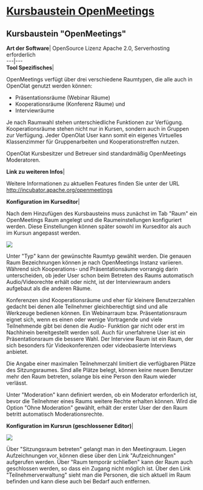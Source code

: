 #  [Kursbaustein OpenMeetings](Kursbaustein+OpenMeetings.html)

##

## Kursbaustein "OpenMeetings"

 **Art der Software**|  OpenSource Lizenz Apache 2.0, Serverhosting
erforderlich  
---|---  
 **Tool Spezifisches**|

OpenMeetings verfügt über drei verschiedene Raumtypen, die alle auch in
OpenOlat genutzt werden können:

  * Präsentationsräume (Webinar Räume)
  * Kooperationsräume (Konferenz Räume) und
  * Interviewräume

Je nach Raumwahl stehen unterschiedliche Funktionen zur Verfügung.
Kooperationsräume stehen nicht nur in Kursen, sondern auch in Gruppen zur
Verfügung. Jeder OpenOlat User kann somit ein eigenes Virtuelles Klassenzimmer
für Gruppenarbeiten und Kooperationstreffen nutzen.  

OpenOlat Kursbesitzer und Betreuer sind standardmäßig OpenMeetings
Moderatoren.  
  
 **Link zu weiteren Infos**|

Weitere Informationen zu aktuellen Features finden Sie unter der URL
<http://incubator.apache.org/openmeetings>  
  
 **Konfiguration im Kurseditor**|

Nach dem Hinzufügen des Kursbausteins muss zunächst im Tab "Raum" ein
OpenMeetings Raum angelegt und die Raumeinstellungen konfiguriert werden.
Diese Einstellungen können später sowohl im Kurseditor als auch im Kursun
angepasst werden.

![](../../download/attachments/108593668/OPM_Raumeinstellungen_praesentation.png)

Unter "Typ" kann der gewünschte Raumtyp gewählt werden. Die genauen Raum
Bezeichnungen können je nach OpenMeetings Instanz variieren. Während sich
Kooperations- und Präsentationsäume vorrangig darin unterscheiden, ob jeder
User schon beim Betreten des Raums automatisch Audio/Videorechte erhält oder
nicht, ist der Interviewraum anders aufgebaut als die anderen Räume.

Konferenzen sind Kooperationsräume und eher für kleinere Benutzerzahlen
gedacht bei denen alle Teilnehmer gleichberechtigt sind und alle Werkzeuge
bedienen können. Ein Webinarraum bzw. Präsentationsraum eignet sich, wenn es
einen oder wenige Vortragende und viele Teilnehmende gibt bei denen die Audio-
Funktion gar nicht oder erst im Nachhinein bereitgestellt werden soll.  Auch
für unerfahrene User ist ein Präsentationsraum die bessere Wahl. Der Interview
Raum ist ein Raum, der sich besonders für Videokonferenzen oder videobasierte
Interviews anbietet.

Die Angabe einer maximalen Teilnehmerzahl limitiert die verfügbaren Plätze des
Sitzungsraumes. Sind alle Plätze belegt, können keine neuen Benutzer mehr den
Raum betreten, solange bis eine Person den Raum wieder verlässt.

Unter "Moderation" kann definiert werden, ob ein Moderator erforderlich ist,
bevor die Teilnehmer eines Raums weitere Rechte erhalten können. Wird die
Option "Ohne Moderation" gewählt, erhält der erster User der den Raum betritt
automatisch Moderationsrechte.

  
  
  
 **Konfiguration im Kursrun (geschlossener Editor)**|

![](../../download/attachments/108593668/OPM_kursrun.png)

Über "Sitzungsraum betreten" gelangt man in den Meetingraum. Liegen
Aufzeichnungen vor, können diese über den Link "Aufzeichnungen" aufgerufen
werden. Über "Raum temporär schließen" kann der Raum auch geschlossen werden,
so dass ein Zugang nicht möglich ist. Über den Link "Teilnehmerverwaltung"
sieht man die Personen, die sich aktuell im Raum befinden und kann diese auch
bei Bedarf auch entfernen.

